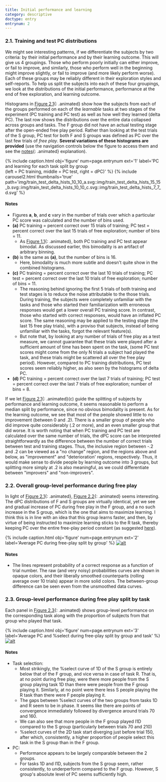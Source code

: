 ```yaml
---
title: Initial performance and learning
category: descriptive
doctype: entry
entrynum: 2
---
```


### 2.1. Training and test PC distributions

We might see interesting patterns, if we differentiate the subjects by two criteria: by their initial performance and by their learning outcome. This will give us 4 groupings. Those who perform poorly initially can either improve, or fail to improve, and similarly, those who perform well in the beginning might improve slightly, or fail to improve (and more likely perform worse). Each of these groups may be reliably different in their exploration styles and self-reports. To help us split the subjects into each of these four groupings, we look at the distributions of the initial performance, performance at the end of free exploration, and learning outcome. 

Histograms in [Figure 2.1](#f-2-1){: .animated} show how the subjects from each of the groups performed on each of the *learnable* tasks at two stages of the experiment (PC training and PC test) as well as how well they learned (delta PC). The last row shows the distributions over the entire data collapsed across groups and tasks. The F group did not have an actual testing stage after the open-ended free play period. Rather than looking at the test trials of the S group, PC test for both F and S groups was defined as PC over the last few trials of *free play*. **Several variations of these histograms are provided** (use the navigation controls below the figure to access them and see the [notes](#important_notes){: .animated} explanation).

{% include caption.html 
    obj='figure' 
    num=page.entrynum
    ext='1'
    label='PC and learning for each task split by group<br>(left = PC training, middle = PC test, right = dPC)' %}
{% include carousel2.html thumbnails='true' path='img/train_test_delta_hists_10_10_a.svg::img/train_test_delta_hists_15_15_b.svg::img/train_test_delta_hists_10_10_c.svg::img/train_test_delta_hists_7_7_d.svg' %}

<a href='#important_notes'></a>
#### Notes
- Figures **a**, **b**, and **c** vary in the number of trials over which a particular PC score was calculated and the number of bins used.
- **(a)** PC training = percent correct over 15 trials of training; PC test = percent correct over the last 15 trials of free exploration; number of bins = 11.
    - As [Figure 1.1](#f-1-1){: .animated}, both PC training and PC test appear bimodal. As discussed earlier, this bimodality is an artifact of arbitrary binning.
- **(b)** is the same as **(a)**, but the number of bins is 16.
    - Here, bimodality is much more subtle and doesn't quite show in the combined histograms. 
- **(c)** PC training = percent correct over the last 10 trials of training; PC test = percent correct over the last 10 trials of free exploration; number of bins = 11.
    - The reasoning behind ignoring the first 5 trials of both training and test stages is to reduce the noise attributable to the those trials. During training, the subjects were completely unfamiliar with the tasks and those who started their familiarization with erroneous responses would get a lower overall PC training score. In contrast, those who started with correct responses, would have an inflated PC score. The same reasoning may be applied to the testing stage (the last 15 free play trials), with a proviso that subjects, instead of being unfamiliar with the tasks, forgot the relevant feature(s). 
    - But note that, by looking at any number of trials of free play as a test measure, we cannot guarantee that these trials were played after a sufficient amount of time has been spent on the task, (some PC test scores might come from the only N trials a subject had played the task, and these trials might be scattered all over the free play period). However, compared to PC training distributions, PC test scores seem reliably higher, as also seen by the histograms of delta PC.
- **(d)** PC training = percent correct over the last 7 trials of training; PC test = percent correct over the last 7 trials of free exploration; number of bins = 8.
    
If we let [Figure 2.1](#f-2-1){: .animated}(c) guide the splitting of subjects by performance and learning outcome, it seems reasonable to perform a median split by performance, since no obvious bimodality is present. As for the learning outcome, we see that most of the people showed little to no improvement (between 0 and .2). There is a smaller group of people who did improve quite considerably (.2 or more), and an even smaller group that did worse. It is worth noting that when PC training and PC test are calculated over the same number of trials, the dPC score can be interpreted straightforwardly as the difference between the number of correct trials between test and training stages. Thus, the inclusive region between -.2 and .2 can be viewed as a "no change" region, and the regions above and below, as "improvement" and "deterioration' regions, respectively. Thus, it would make sense to divide people by learning outcome into 3 groups, but splitting more simply at .2 is also meaningful, as we could differentiate between "improvers" and "non-improvers".

### 2.2. Overall group-level performance during free play

In light of [Figure 2.1](#f-2-1){: .animated}, [Figure 2.2](#f-2-2){: .animated} seems interesting. The dPC distributions of F and S groups are virtually identical, yet we see and gradual increase of PC during free play in the F group, and a no such increase in the S group, which is the one that aims to maximize learning. I think this is in line with an idea that this group learns faster, and then, by virtue of being instructed to maximize learning sticks to the R task, thereby keeping PC over the entire free-play period constant (as suggested <a href='{{site.baseurl}}/content/analyses/other/index.html#13-what-might-the-learning-outcome-be-related-to' class='animated'>here</a>). 

{% include caption.html 
    obj='figure' 
    num=page.entrynum 
    ext='2'
    label='Average PC during free-play split by group' %}
[![alt]({{site.baseurl}}/img_compressed/smoothed_pc.svg)]({{site.baseurl}}/img/smoothed_pc.svg)

#### Notes
- The lines represent probability of a correct response as a function of trial number. The raw (and very noisy) probabilities curves are shown in opaque colors, and their liberally smoothed counterparts (rolling average over 10 trials) appear in more solid colors. The between-group difference can be seen even from the unsmoothed data curves.

### 2.3. Group-level performance during free play split by task
Each panel in [Figure 2.3](#f-2-3){: .animated} shows group-level performance on the corresponding task along with the proportion of subjects from that group who played that task. 

{% include caption.html 
    obj='figure' 
    num=page.entrynum 
    ext='3'
    label='Average PC and %select during free-play split by group and task' %}
[![alt]({{site.baseurl}}/img_compressed/smoothed_pc_free2.svg)]({{site.baseurl}}/img/smoothed_pc_free2.svg)

#### Notes
- Task selection:
    - Most strikingly, the %select curve of 1D of the S group is entirely below that of the F group, and vice versa in case of task R. That is, at no point during free play, were there more people from the S group playing task 1D than there were people from the F group playing it. Similarly, at no point were there less S people playing the R task than there were F people playing it.
    - The gaps between %select curves of the two groups from tasks 1D and R seem to be in phase. It seems like there are points of convergence immediately followed by divergence around trials 70 and 160. 
    - We can also see that more people in the F group played I1D compared to the S group (particularly between trials 70 and 210)
    - %select curves of the 2D task start diverging just before trial 150, after which, consistently, a higher proportion of people select this task in the S group than in the F group.
- PC:
    - Performance appears to be largely comparable between the 2 groups.
    - For tasks 1D and I1D, subjects from the S group seem, rather consistently, to underperform compared to the F group. However, S group's absolute level of PC seems sufficiently high.

